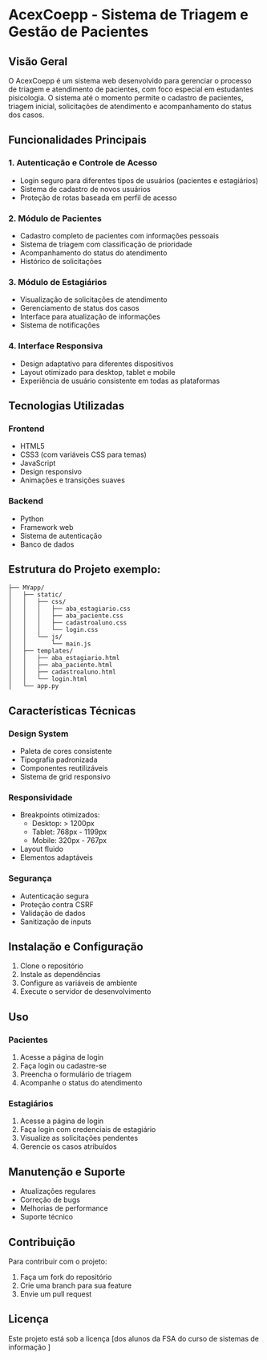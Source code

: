 # AcexCoepp - Sistema de Triagem e Gestão de Pacientes

## Visão Geral
O AcexCoepp é um sistema web desenvolvido para gerenciar o processo de triagem e atendimento de pacientes, com foco especial em estudantes pisicologia. O sistema até o momento permite o cadastro de pacientes, triagem inicial, solicitações de atendimento e acompanhamento do status dos casos.

## Funcionalidades Principais

### 1. Autenticação e Controle de Acesso
- Login seguro para diferentes tipos de usuários (pacientes e estagiários)
- Sistema de cadastro de novos usuários
- Proteção de rotas baseada em perfil de acesso

### 2. Módulo de Pacientes
- Cadastro completo de pacientes com informações pessoais
- Sistema de triagem com classificação de prioridade
- Acompanhamento do status do atendimento
- Histórico de solicitações

### 3. Módulo de Estagiários
- Visualização de solicitações de atendimento
- Gerenciamento de status dos casos
- Interface para atualização de informações
- Sistema de notificações

### 4. Interface Responsiva
- Design adaptativo para diferentes dispositivos
- Layout otimizado para desktop, tablet e mobile
- Experiência de usuário consistente em todas as plataformas

## Tecnologias Utilizadas

### Frontend
- HTML5
- CSS3 (com variáveis CSS para temas)
- JavaScript
- Design responsivo
- Animações e transições suaves

### Backend
- Python
- Framework web
- Sistema de autenticação
- Banco de dados

## Estrutura do Projeto exemplo:

```
├── MYapp/
│   ├── static/
│   │   ├── css/
│   │   │   ├── aba_estagiario.css
│   │   │   ├── aba_paciente.css
│   │   │   ├── cadastroaluno.css
│   │   │   └── login.css
│   │   └── js/
│   │       └── main.js
│   ├── templates/
│   │   ├── aba_estagiario.html
│   │   ├── aba_paciente.html
│   │   ├── cadastroaluno.html
│   │   └── login.html
│   └── app.py
```

## Características Técnicas

### Design System
- Paleta de cores consistente
- Tipografia padronizada
- Componentes reutilizáveis
- Sistema de grid responsivo

### Responsividade
- Breakpoints otimizados:
  - Desktop: > 1200px
  - Tablet: 768px - 1199px
  - Mobile: 320px - 767px
- Layout fluido
- Elementos adaptáveis

### Segurança
- Autenticação segura
- Proteção contra CSRF
- Validação de dados
- Sanitização de inputs

## Instalação e Configuração

1. Clone o repositório
2. Instale as dependências
3. Configure as variáveis de ambiente
4. Execute o servidor de desenvolvimento

## Uso

### Pacientes
1. Acesse a página de login
2. Faça login ou cadastre-se
3. Preencha o formulário de triagem
4. Acompanhe o status do atendimento

### Estagiários
1. Acesse a página de login
2. Faça login com credenciais de estagiário
3. Visualize as solicitações pendentes
4. Gerencie os casos atribuídos

## Manutenção e Suporte
- Atualizações regulares
- Correção de bugs
- Melhorias de performance
- Suporte técnico

## Contribuição
Para contribuir com o projeto:
1. Faça um fork do repositório
2. Crie uma branch para sua feature
3. Envie um pull request

## Licença
Este projeto está sob a licença [dos alunos da FSA do curso de sistemas de informação ] 